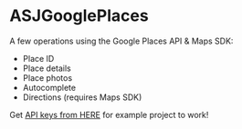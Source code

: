 # ASJGooglePlaces
A few operations using the Google Places API &amp; Maps SDK:

- Place ID
- Place details
- Place photos
- Autocomplete
- Directions (requires Maps SDK)

Get [API keys from HERE](https://code.google.com/apis/console) for example project to work!
